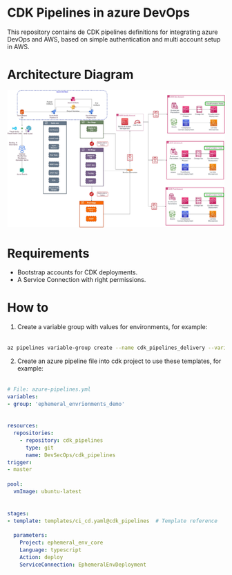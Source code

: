 # CDK Pipelines in azure DevOps

This repository contains de CDK pipelines definitions for integrating azure DevOps and AWS, based on simple authentication and multi account setup in AWS.

# Architecture Diagram

![Diagram architecture](img/DevSecOps-DevSecOps-Serveless-at-Scale-%20AzureDev.jpg)

# Requirements

* Bootstrap accounts for CDK deployments.
* A Service Connection with right permissions.


# How to

1. Create a variable group with values for environments, for example:

```bash

az pipelines variable-group create --name cdk_pipelines_delivery --variables dev_account=123456789012 dev_region=us-east-2 --authorize true --description "Group for lab Pipelines Delivery" --project Delivery

```


2. Create an azure pipeline file into cdk project to use these templates, for example:

```yaml

# File: azure-pipelines.yml
variables: 
- group: 'ephemeral_envrionments_demo'


resources:
  repositories:
    - repository: cdk_pipelines
      type: git
      name: DevSecOps/cdk_pipelines
trigger:
- master

pool:
  vmImage: ubuntu-latest


stages:
- template: templates/ci_cd.yaml@cdk_pipelines  # Template reference

  parameters:
    Project: ephemeral_env_core
    Language: typescript
    Action: deploy
    ServiceConnection: EphemeralEnvDeployment
```